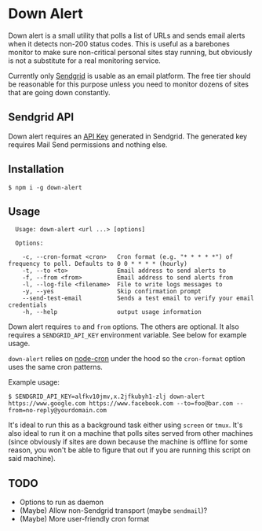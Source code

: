 # Down Alert

Down alert is a small utility that polls a list of URLs and sends email alerts when it detects non-200 status codes. This is useful as a barebones monitor to make sure non-critical personal sites stay running, but obviously is not a substitute for a real monitoring service.

Currently only [Sendgrid](https://sendgrid.com/) is usable as an email platform. The free tier should be reasonable for this purpose unless you need to monitor dozens of sites that are going down constantly.

## Sendgrid API
Down alert requires an [API Key](https://sendgrid.com/docs/Classroom/Send/How_Emails_Are_Sent/api_keys.html) generated in Sendgrid. The generated key requires Mail Send permissions and nothing else.

## Installation

```
$ npm i -g down-alert
```

## Usage

```
  Usage: down-alert <url ...> [options]

  Options:

    -c, --cron-format <cron>   Cron format (e.g. "* * * * *") of frequency to poll. Defaults to 0 0 * * * * (hourly)
    -t, --to <to>              Email address to send alerts to
    -f, --from <from>          Email address to send alerts from
    -l, --log-file <filename>  File to write logs messages to
    -y, --yes                  Skip confirmation prompt
    --send-test-email          Sends a test email to verify your email credentials
    -h, --help                 output usage information
```

Down alert requires `to` and `from` options. The others are optional. It also requires a `SENDGRID_API_KEY` environment variable. See below for example usage.

`down-alert` relies on [node-cron](https://github.com/kelektiv/node-cron) under the hood so the `cron-format` option uses the same cron patterns. 

Example usage:

```
$ SENDGRID_API_KEY=alfkv10jmv,x.2jfkubyh1-zlj down-alert https://www.google.com https://www.facebook.com --to=foo@bar.com --from=no-reply@yourdomain.com
```

It's ideal to run this as a background task either using `screen` or `tmux`. It's also ideal to run it on a machine that polls sites served from other machines (since obviously if sites are down because the machine is offline for some reason, you won't be able to figure that out if you are running this script on said machine).

## TODO

* Options to run as daemon
* (Maybe) Allow non-Sendgrid transport (maybe `sendmail`)?
* (Maybe) More user-friendly cron format
